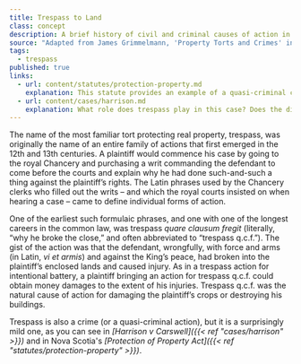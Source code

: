```yaml
---
title: Trespass to Land
class: concept
description: A brief history of civil and criminal causes of action in trespass to land.
source: "Adapted from James Grimmelmann, 'Property Torts and Crimes' in Stephen Clowney, James Grimmelmann, Michael Grynberg, Jeremy Sheff, and Rebecca Tushnet, eds., 'Open Source Property' https://opensourceproperty.org"
tags:
  - trespass
published: true
links:
  - url: content/statutes/protection-property.md
    explanation: This statute provides an example of a quasi-criminal cause of action in trespass.
  - url: content/cases/harrison.md
    explanation: What role does trespass play in this case? Does the distinction between its civil tort and criminal forms matter here? 
---
```


The name of the most familiar tort protecting real property, trespass, was originally the name of an entire family of actions that first emerged in the 12th and 13th centuries. A plaintiff would commence his case by going to the royal Chancery and purchasing a writ commanding the defendant to come before the courts and explain why he had done such-and-such a thing against the plaintiff’s rights. The Latin phrases used by the Chancery clerks who filled out the writs – and which the royal courts insisted on when hearing a case – came to define individual forms of action.

One of the earliest such formulaic phrases, and one with one of the longest careers in the common law, was trespass *quare clausum fregit* (literally, “why he broke the close,” and often abbreviated to “trespass q.c.f.”). The gist of the action was that the defendant, wrongfully, with force and arms (in Latin, *vi et armis*) and against the King’s peace, had broken into the plaintiff’s enclosed lands and caused injury. As in a trespass action for intentional battery, a plaintiff bringing an action for trespass q.c.f. could obtain money damages to the extent of his injuries. Trespass q.c.f. was the natural cause of action for damaging the plaintiff’s crops or destroying his buildings.

Trespass is also a crime (or a quasi-criminal action), but it is a surprisingly mild one, as you can see in *[Harrison v Carswell]({{< ref "cases/harrison" >}})* and in Nova Scotia's *[Protection of Property Act]({{< ref "statutes/protection-property" >}})*. 